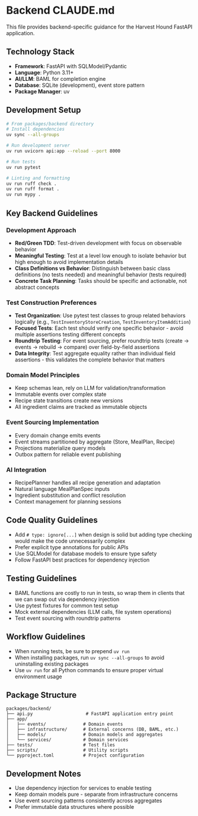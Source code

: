 # Backend CLAUDE.md

This file provides backend-specific guidance for the Harvest Hound FastAPI application.

## Technology Stack

- **Framework**: FastAPI with SQLModel/Pydantic
- **Language**: Python 3.11+
- **AI/LLM**: BAML for completion engine
- **Database**: SQLite (development), event store pattern
- **Package Manager**: uv

## Development Setup

```bash
# From packages/backend directory
# Install dependencies
uv sync --all-groups

# Run development server
uv run uvicorn api:app --reload --port 8000

# Run tests
uv run pytest

# Linting and formatting
uv run ruff check .
uv run ruff format .
uv run mypy .
```

## Key Backend Guidelines

### Development Approach
- **Red/Green TDD**: Test-driven development with focus on observable behavior
- **Meaningful Testing**: Test at a level low enough to isolate behavior but high enough to avoid implementation details
- **Class Definitions vs Behavior**: Distinguish between basic class definitions (no tests needed) and meaningful behavior (tests required)
- **Concrete Task Planning**: Tasks should be specific and actionable, not abstract concepts

### Test Construction Preferences
- **Test Organization**: Use pytest test classes to group related behaviors logically (e.g., `TestInventoryStoreCreation`, `TestInventoryItemAddition`)
- **Focused Tests**: Each test should verify one specific behavior - avoid multiple assertions testing different concepts
- **Roundtrip Testing**: For event sourcing, prefer roundtrip tests (create → events → rebuild → compare) over field-by-field assertions
- **Data Integrity**: Test aggregate equality rather than individual field assertions - this validates the complete behavior that matters

### Domain Model Principles
- Keep schemas lean, rely on LLM for validation/transformation
- Immutable events over complex state
- Recipe state transitions create new versions
- All ingredient claims are tracked as immutable objects

### Event Sourcing Implementation
- Every domain change emits events
- Event streams partitioned by aggregate (Store, MealPlan, Recipe)
- Projections materialize query models
- Outbox pattern for reliable event publishing

### AI Integration
- RecipePlanner handles all recipe generation and adaptation
- Natural language MealPlanSpec inputs
- Ingredient substitution and conflict resolution
- Context management for planning sessions

## Code Quality Guidelines

- Add `# type: ignore[...]` when design is solid but adding type checking would make the code unnecessarily complex
- Prefer explicit type annotations for public APIs
- Use SQLModel for database models to ensure type safety
- Follow FastAPI best practices for dependency injection

## Testing Guidelines

- BAML functions are costly to run in tests, so wrap them in clients that we can swap out via dependency injection
- Use pytest fixtures for common test setup
- Mock external dependencies (LLM calls, file system operations)
- Test event sourcing with roundtrip patterns

## Workflow Guidelines

- When running tests, be sure to prepend `uv run`
- When installing packages, run `uv sync --all-groups` to avoid uninstalling existing packages
- Use `uv run` for all Python commands to ensure proper virtual environment usage

## Package Structure

```
packages/backend/
├── api.py                    # FastAPI application entry point
├── app/
│   ├── events/              # Domain events
│   ├── infrastructure/      # External concerns (DB, BAML, etc.)
│   ├── models/              # Domain models and aggregates
│   └── services/            # Domain services
├── tests/                   # Test files
├── scripts/                 # Utility scripts
└── pyproject.toml           # Project configuration
```

## Development Notes

- Use dependency injection for services to enable testing
- Keep domain models pure - separate from infrastructure concerns
- Use event sourcing patterns consistently across aggregates
- Prefer immutable data structures where possible